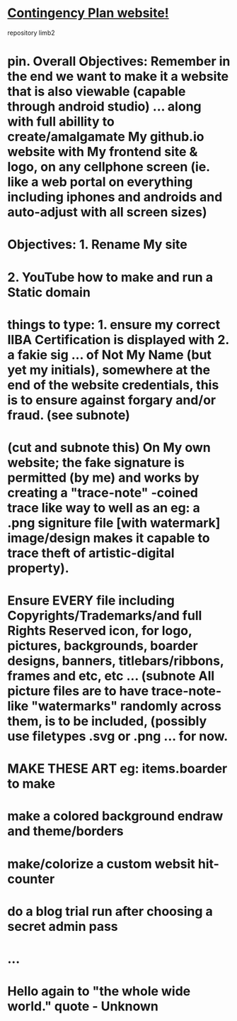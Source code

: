 # <a href="https://endraw.github.io/contingencyplan/index.html">Contingency Plan website!</a>

repository limb2

# pin. Overall Objectives: Remember in the end we want to make it a website that is also viewable (capable through android studio) ... along with full abillity to create/amalgamate My github.io website with My frontend site & logo, on any cellphone screen (ie. like a web portal on everything including iphones and androids and auto-adjust with all screen sizes)<a/>


# Objectives: 1. Rename My site<a/>
# 2. YouTube how to make and run a Static domain<a/>

# things to type: 1. ensure my correct IIBA Certification is displayed with 2. a fakie sig ... of Not My Name (but yet my initials), somewhere at the end of the website credentials, this is to ensure against forgary and/or fraud. (see subnote)<a/>
# (cut and subnote this) On My own website; the fake signature is permitted (by me) and works by creating a "trace-note" -coined trace like way to well as an eg: a .png signiture file [with watermark] image/design makes it capable to trace theft of artistic-digital property).<a/>
# Ensure EVERY file including Copyrights/Trademarks/and full Rights Reserved icon, for logo, pictures, backgrounds, boarder designs, banners, titlebars/ribbons, frames and etc, etc ... (subnote All picture files are to have trace-note-like "watermarks" randomly across them, is to be included, (possibly use filetypes .svg or .png ... for now.<a/>

# MAKE THESE ART eg: items.boarder to make<a/>

# make a colored background endraw and theme/borders<a/>
# make/colorize a custom websit hit-counter<a/>
# do a blog trial run after choosing a secret admin pass<a/>
# ...<a/>
# Hello again to "the whole wide world." quote - Unknown<a/>
